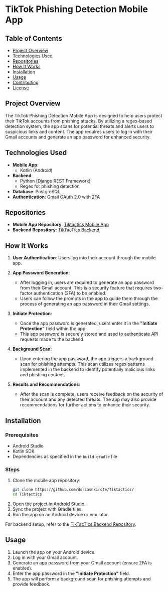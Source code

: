 # TikTok Phishing Detection Mobile App

## Table of Contents
- [Project Overview](#project-overview)
- [Technologies Used](#technologies-used)
- [Repositories](#repositories)
- [How It Works](#how-it-works)
- [Installation](#installation)
- [Usage](#usage)
- [Contributing](#contributing)
- [License](#license)

## Project Overview

The TikTok Phishing Detection Mobile App is designed to help users protect their TikTok accounts from phishing attacks. By utilizing a regex-based detection system, the app scans for potential threats and alerts users to suspicious links and content. The app requires users to log in with their Gmail accounts and generate an app password for enhanced security.

## Technologies Used

- **Mobile App**: 
  - Kotlin (Android)
- **Backend**:
  - Python (Django REST Framework)
  - Regex for phishing detection
- **Database**: PostgreSQL
- **Authentication**: Gmail OAuth 2.0 with 2FA

## Repositories

- **Mobile App Repository**: [Tiktactics Mobile App](https://github.com/dorcasnkirote/Tiktactics/)
- **Backend Repository**: [TikTacTics Backend](https://github.com/Coll76/TikTacTics)

## How It Works

1. **User Authentication**: Users log into their account through the mobile app.

2. **App Password Generation**:
   - After logging in, users are required to generate an app password from their Gmail account. This is a security feature that requires two-factor authentication (2FA) to be enabled.
   - Users can follow the prompts in the app to guide them through the process of generating an app password in their Gmail settings.

3. **Initiate Protection**:
   - Once the app password is generated, users enter it in the **"Initiate Protection"** field within the app.
   - This app password is securely stored and used to authenticate API requests made to the backend.

4. **Background Scan**:
   - Upon entering the app password, the app triggers a background scan for phishing attempts. This scan utilizes regex patterns implemented in the backend to identify potentially malicious links and phishing content.

5. **Results and Recommendations**:
   - After the scan is complete, users receive feedback on the security of their account and any detected threats. The app may also provide recommendations for further actions to enhance their security.

## Installation

### Prerequisites
- Android Studio
- Kotlin SDK
- Dependencies as specified in the `build.gradle` file

### Steps
1. Clone the mobile app repository:
   ```bash
   git clone https://github.com/dorcasnkirote/Tiktactics/
   cd Tiktactics
   ```
2. Open the project in Android Studio.
3. Sync the project with Gradle files.
4. Run the app on an Android device or emulator.

For backend setup, refer to the [TikTacTics Backend Repository](https://github.com/Coll76/TikTacTics).

## Usage

1. Launch the app on your Android device.
2. Log in with your Gmail account.
3. Generate an app password from your Gmail account (ensure 2FA is enabled).
4. Enter the app password in the **"Initiate Protection"** field.
5. The app will perform a background scan for phishing attempts and provide feedback.
